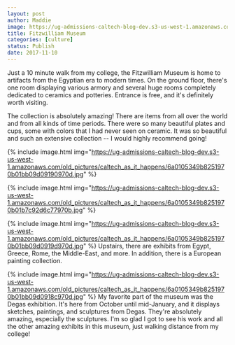 ```yaml
---
layout: post
author: Maddie
image: https://ug-admissions-caltech-blog-dev.s3-us-west-1.amazonaws.com/old_pictures/caltech_as_it_happens/6a0105349b8251970b01b8d2b7d9c8970c.jpg
title: Fitzwilliam Museum
categories: [culture]
status: Publish
date: 2017-11-10
---
```


Just a 10 minute walk from my college, the Fitzwilliam Museum is home to artifacts from the Egyptian era to modern times. On the ground floor, there's one room displaying various armory and several huge rooms completely dedicated to ceramics and potteries. Entrance is free, and it's definitely worth visiting.

The collection is absolutely amazing! There are items from all over the world and from all kinds of time periods. There were so many beautiful plates and cups, some with colors that I had never seen on ceramic. It was so beautiful and such an extensive collection -- I would highly recommend going!


{% include image.html img="https://ug-admissions-caltech-blog-dev.s3-us-west-1.amazonaws.com/old_pictures/caltech_as_it_happens/6a0105349b8251970b01bb09d09190970d.jpg" %}

{% include image.html img="https://ug-admissions-caltech-blog-dev.s3-us-west-1.amazonaws.com/old_pictures/caltech_as_it_happens/6a0105349b8251970b01b7c92d6c77970b.jpg" %}

{% include image.html img="https://ug-admissions-caltech-blog-dev.s3-us-west-1.amazonaws.com/old_pictures/caltech_as_it_happens/6a0105349b8251970b01bb09d0919d970d.jpg" %}
Upstairs, there are exhibits from Egypt, Greece, Rome, the Middle-East, and more. In addition, there is a European painting collection.


{% include image.html img="https://ug-admissions-caltech-blog-dev.s3-us-west-1.amazonaws.com/old_pictures/caltech_as_it_happens/6a0105349b8251970b01bb09d0918c970d.jpg" %}
My favorite part of the museum was the Degas exhibition. It's here from October until mid-January, and it displays sketches, paintings, and sculptures from Degas. They're absolutely amazing, especially the sculptures. I'm so glad I got to see his work and all the other amazing exhibits in this museum, just walking distance from my college!
